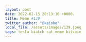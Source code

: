 ```yaml
---
layout: post
date: 2022-02-15 20:13:10 +0000.
title: Meme #139
twitter_author: "@kaiobe"
local_file: /assets/images/139.jpeg
tags: tesla biatch cat-meme bitcoin
---
```

